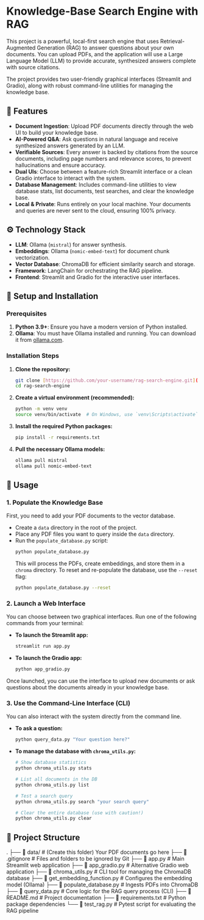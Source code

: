 # Knowledge-Base Search Engine with RAG

This project is a powerful, local-first search engine that uses Retrieval-Augmented Generation (RAG) to answer questions about your own documents. You can upload PDFs, and the application will use a Large Language Model (LLM) to provide accurate, synthesized answers complete with source citations.

The project provides two user-friendly graphical interfaces (Streamlit and Gradio), along with robust command-line utilities for managing the knowledge base.

## 🌟 Features

* **Document Ingestion**: Upload PDF documents directly through the web UI to build your knowledge base.
* **AI-Powered Q&A**: Ask questions in natural language and receive synthesized answers generated by an LLM.
* **Verifiable Sources**: Every answer is backed by citations from the source documents, including page numbers and relevance scores, to prevent hallucinations and ensure accuracy.
* **Dual UIs**: Choose between a feature-rich Streamlit interface or a clean Gradio interface to interact with the system.
* **Database Management**: Includes command-line utilities to view database stats, list documents, test searches, and clear the knowledge base.
* **Local & Private**: Runs entirely on your local machine. Your documents and queries are never sent to the cloud, ensuring 100% privacy.

## ⚙️ Technology Stack

* **LLM**: Ollama (`mistral`) for answer synthesis.
* **Embeddings**: Ollama (`nomic-embed-text`) for document chunk vectorization.
* **Vector Database**: ChromaDB for efficient similarity search and storage.
* **Framework**: LangChain for orchestrating the RAG pipeline.
* **Frontend**: Streamlit and Gradio for the interactive user interfaces.

## 🔧 Setup and Installation

### Prerequisites

1.  **Python 3.9+**: Ensure you have a modern version of Python installed.
2.  **Ollama**: You must have Ollama installed and running. You can download it from [ollama.com](https://ollama.com).

### Installation Steps

1.  **Clone the repository:**
    ```bash
    git clone [https://github.com/your-username/rag-search-engine.git](https://github.com/your-username/rag-search-engine.git)
    cd rag-search-engine
    ```

2.  **Create a virtual environment (recommended):**
    ```bash
    python -m venv venv
    source venv/bin/activate  # On Windows, use `venv\Scripts\activate`
    ```

3.  **Install the required Python packages:**
    ```bash
    pip install -r requirements.txt
    ```

4.  **Pull the necessary Ollama models:**
    ```bash
    ollama pull mistral
    ollama pull nomic-embed-text
    ```

## 🚀 Usage

### 1. Populate the Knowledge Base

First, you need to add your PDF documents to the vector database.

* Create a `data` directory in the root of the project.
* Place any PDF files you want to query inside the `data` directory.
* Run the `populate_database.py` script:
    ```bash
    python populate_database.py
    ```
    This will process the PDFs, create embeddings, and store them in a `chroma` directory. To reset and re-populate the database, use the `--reset` flag:
    ```bash
    python populate_database.py --reset
    ```

### 2. Launch a Web Interface

You can choose between two graphical interfaces. Run one of the following commands from your terminal:

* **To launch the Streamlit app:**
    ```bash
    streamlit run app.py
    ```
* **To launch the Gradio app:**
    ```bash
    python app_gradio.py
    ```
Once launched, you can use the interface to upload new documents or ask questions about the documents already in your knowledge base.

### 3. Use the Command-Line Interface (CLI)

You can also interact with the system directly from the command line.

* **To ask a question:**
    ```bash
    python query_data.py "Your question here?"
    ```

* **To manage the database with `chroma_utils.py`:**
    ```bash
    # Show database statistics
    python chroma_utils.py stats

    # List all documents in the DB
    python chroma_utils.py list

    # Test a search query
    python chroma_utils.py search "your search query"

    # Clear the entire database (use with caution!)
    python chroma_utils.py clear
    ```

## 📂 Project Structure
.
├── 📂 data/                   # (Create this folder) Your PDF documents go here
├── 📜 .gitignore              # Files and folders to be ignored by Git
├── 🐍 app.py                  # Main Streamlit web application
├── 🐍 app_gradio.py           # Alternative Gradio web application
├── 🐍 chroma_utils.py         # CLI tool for managing the ChromaDB database
├── 🐍 get_embedding_function.py # Configures the embedding model (Ollama)
├── 🐍 populate_database.py    # Ingests PDFs into ChromaDB
├── 🐍 query_data.py           # Core logic for the RAG query process (CLI)
├── 📝 README.md                # Project documentation
├── 📄 requirements.txt        # Python package dependencies
└── 🧪 test_rag.py             # Pytest script for evaluating the RAG pipeline
